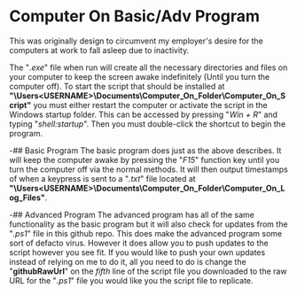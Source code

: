 # Computer On Basic/Adv Program
This was originally design to circumvent my employer's desire for the computers at work to fall asleep due to inactivity. 

The "*.exe*" file when run will create all the necessary directories and files on your computer to keep the screen awake indefinitely (Until you turn the computer off). To start the script that should be installed at **"\Users\<USERNAME>\Documents\Computer_On_Folder\Computer_On_Script"** you must either restart the computer or activate the script in the Windows startup folder. This can be accessed by pressing "*Win + R*" and typing "*shell:startup*". Then you must double-click the shortcut to begin the program.


-## Basic Program
The basic program does just as the above describes. It will keep the computer awake by pressing the "*F15*" function key until you turn the computer off via the normal methods. It will then output timestamps of when a keypress is sent to a "*.txt*" file located at **"\Users\<USERNAME>\Documents\Computer_On_Folder\Computer_On_Log_Files"**.


-## Advanced Program
The advanced program has all of the same functionality as the basic program but it will also check for updates from the "*.ps1*" file in this github repo. This does make the advanced program some sort of defacto virus. However it does allow you to push updates to the script however you see fit. If you would like to push your own updates instead of relying on me to do it, all you need to do is change the "**githubRawUrl**" on the *fifth* line of the script file you downloaded to the raw URL for the "*.ps1*" file you would like you the script file to replicate.   


